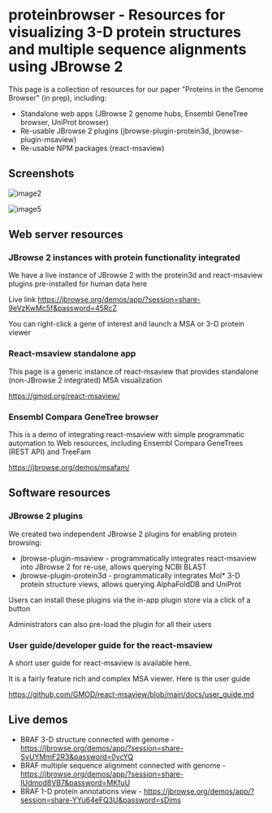 # proteinbrowser - Resources for visualizing 3-D protein structures and multiple sequence alignments using JBrowse 2

This page is a collection of resources for our paper "Proteins in the Genome Browser" (in prep), including:

- Standalone web apps (JBrowse 2 genome hubs, Ensembl GeneTree browser, UniProt browser)
- Re-usable JBrowse 2 plugins (jbrowse-plugin-protein3d, jbrowse-plugin-msaview)
- Re-usable NPM packages (react-msaview)


## Screenshots


![image2](https://github.com/user-attachments/assets/a9ac296c-e2fe-41c7-bf7d-d519548eb046)


![image5](https://github.com/user-attachments/assets/7f52de03-0a2b-47fb-95f6-bb4505185487)


## Web server resources

### JBrowse 2 instances with protein functionality integrated

We have a live instance of JBrowse 2 with the protein3d and react-msaview plugins pre-installed for human data here

Live link https://jbrowse.org/demos/app/?session=share-9eVzKwMc5f&password=45RcZ 

You can right-click a gene of interest and launch a MSA or 3-D protein viewer

### React-msaview standalone app

This page is a generic instance of react-msaview that provides standalone (non-JBrowse 2 integrated) MSA visualization

https://gmod.org/react-msaview/

### Ensembl Compara GeneTree browser

This is a demo of integrating react-msaview with simple programmatic automation to Web resources, including Ensembl Compara GeneTrees (REST API) and TreeFam

https://jbrowse.org/demos/msafam/



## Software resources

### JBrowse 2 plugins 

We created two independent JBrowse 2 plugins for enabling protein browsing:

- jbrowse-plugin-msaview - programmatically integrates react-msaview into JBrowse 2 for re-use, allows querying NCBI BLAST
- jbrowse-plugin-protein3d - programmatically integrates Mol* 3-D protein structure views, allows querying AlphaFoldDB and UniProt

Users can install these plugins via the in-app plugin store via a click of a button

Administrators can also pre-load the plugin for all their users

### User guide/developer guide for the react-msaview

A short user guide for react-msaview is available here. 

It is a fairly feature rich and complex MSA viewer. Here is the user guide

https://github.com/GMOD/react-msaview/blob/main/docs/user_guide.md


## Live demos

- BRAF 3-D structure connected with genome - https://jbrowse.org/demos/app/?session=share-SyUYMmF2R3&password=0ycYQ
- BRAF multiple sequence alignment connected with genome - https://jbrowse.org/demos/app/?session=share-IUdmod8VB7&password=MKfuU 
- BRAF 1-D protein annotations view - https://jbrowse.org/demos/app/?session=share-YYu64eFQ3U&password=sDims 

